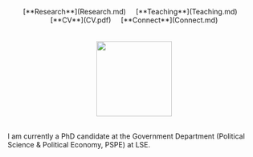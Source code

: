 <p align="center">[**Research**](Research.md) &nbsp; &nbsp; [**Teaching**](Teaching.md) &nbsp; &nbsp; [**CV**](CV.pdf) &nbsp; &nbsp; [**Connect**](Connect.md)
<br/>
<br/>
<br/>
<img src="sehoof.jpg" width="150"></p>
<br/>  
I am currently a PhD candidate at the Government Department (Political Science & Political Economy, PSPE) at LSE.
